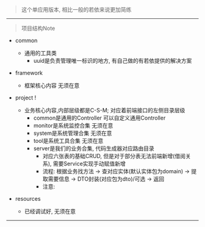 > 这个单应用版本, 相比一般的若依来说更加简练

---

> 项目结构Note

- common
    - 通用的工具类
        - uuid是负责管理唯一标识的地方, 有自己做的有若依提供的解决方案
- framework
    - 框架核心内容 无须在意
- project !
    - 业务核心内容,内部层级都是C-S-M; 对应着前端接口的左侧目录层级
        - common是通用的Controller 可以自定义通用Controller
        - monitor是系统监控合集 无须在意
        - system是系统管理合集 无须在意
        - tool是系统工具合集 无须在意
        - server是我们的业务合集, 代码生成器对应路由目录
            - 对应六张表的基础CRUD, 但是对于部分表无法前端新增(借阅关系), 需要Service实现手动赋值新增
            - 流程: 根据业务找方法 -> 查对应实体(默认实体包为domain) -> 提取需要信息 -> DTO封装(对应包为dto)/可选 -> 返回
            - 注意:

- resources
    - 已经调试好, 无须在意

---


